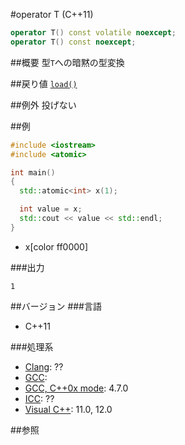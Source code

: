 #operator T (C++11)
```cpp
operator T() const volatile noexcept;
operator T() const noexcept;
```

##概要
型`T`への暗黙の型変換


##戻り値
[`load()`](./load.md)

##例外
投げない


##例
```cpp
#include <iostream>
#include <atomic>

int main()
{
  std::atomic<int> x(1);

  int value = x;
  std::cout << value << std::endl;
}
```
* x[color ff0000]

###出力
```
1
```

##バージョン
###言語
- C++11

###処理系
- [Clang](/implementation#clang.md): ??
- [GCC](/implementation#gcc.md): 
- [GCC, C++0x mode](/implementation#gcc.md): 4.7.0
- [ICC](/implementation#icc.md): ??
- [Visual C++](/implementation#visual_cpp.md): 11.0, 12.0

##参照


